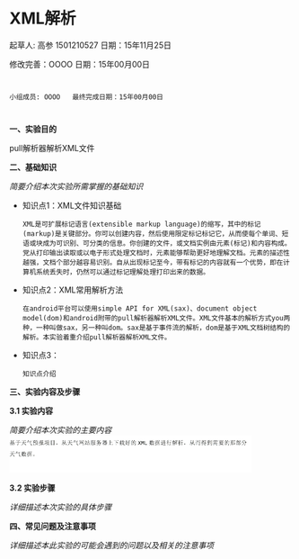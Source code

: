 # XML解析

起草人: 高参 1501210527   日期：15年11月25日

修改完善：OOOO   日期：15年00月00日
# 


    小组成员: OOOO   最终完成日期：15年00月00日
# 

**一、实验目的**

pull解析器解析XML文件

**二、基础知识**

*简要介绍本次实验所需掌握的基础知识*
   
* 知识点1：XML文件知识基础

      XML是可扩展标记语言(extensible markup language)的缩写，其中的标记(markup)是关键部分。你可以创建内容，然后使用限定标记标记它，从而使每个单词、短语或块成为可识别、可分类的信息。你创建的文件，或文档实例由元素(标记)和内容构成。党从打印输出读取或以电子形式处理文档时，元素能够帮助更好地理解文档。元素的描述性越强，文档个部分越容易识别。自从出现标记至今，带有标记的内容就有一个优势，即在计算机系统丢失时，仍然可以通过标记理解处理打印出来的数据。

* 知识点2：XML常用解析方法

      在android平台可以使用simple API for XML(sax)、document object model(dom)和android附带的pull解析器解析XML文件。XML文件基本的解析方式you两种，一种叫做sax，另一种叫dom。sax是基于事件流的解析，dom是基于XML文档树结构的解析。本实验着重介绍pull解析器解析XML文件。


* 知识点3：

      知识点介绍


   

**三、实验内容及步骤**

**3.1 实验内容**

*简要介绍本次实验的主要内容*![](../../ji_yu_tian_qi_yu_bao_xiang_mu_ff0c_cong_tian_qi_wa.png)

**3.2 实验步骤**

*详细描述本次实验的具体步骤*

**四、常见问题及注意事项**

*详细描述本此实验的可能会遇到的问题以及相关的注意事项*


